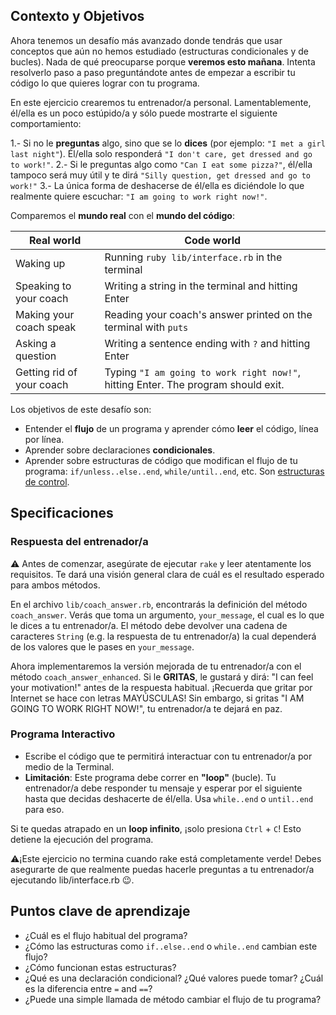## Contexto y Objetivos

Ahora tenemos un desafío más avanzado donde tendrás que usar conceptos que aún no hemos estudiado (estructuras condicionales y de bucles). Nada de qué preocuparse porque **veremos esto mañana**. Intenta resolverlo paso a paso preguntándote antes de empezar a escribir tu código lo que quieres lograr con tu programa.

En este ejercicio crearemos tu entrenador/a personal. Lamentablemente, él/ella es un poco estúpido/a y sólo puede mostrarte el siguiente comportamiento:

1.- Si no le **preguntas** algo, sino que se lo **dices** (por ejemplo: `"I met a girl last night"`). Él/ella solo responderá `"I don't care, get dressed and go to work!"`.
2.- Si le preguntas algo como `"Can I eat some pizza?"`, él/ella tampoco será muy útil y te dirá  `"Silly question, get dressed and go to work!"`
3.- La única forma de deshacerse de él/ella es diciéndole lo que realmente quiere escuchar: `"I am going to work right now!"`.

Comparemos el **mundo real** con el **mundo del código**:

<table class="table">
  <thead>
  <tr>
    <th>Real world</th>
    <th>Code world</th>
  </tr>
  </thead>
  <tbody>
  <tr>
    <td>Waking up</td>
    <td>Running <code>ruby lib/interface.rb</code> in the terminal</td>
  </tr>
  <tr>
    <td>Speaking to your coach</td>
    <td>Writing a string in the terminal and hitting Enter</td>
  </tr>
  <tr>
    <td>Making your coach speak</td>
    <td>Reading your coach's answer printed on the terminal with <code>puts</code></td>
  </tr>
  <tr>
    <td>Asking a question</td>
    <td>Writing a sentence ending with <code>?</code> and hitting Enter</td>
  </tr>
  <tr>
    <td>Getting rid of your coach</td>
    <td>Typing <code>"I am going to work right now!"</code>, hitting Enter. The program should exit.</td>
  </tr>
  </tbody>
</table>

Los objetivos de este desafío son:

- Entender el **flujo** de un programa y aprender cómo **leer** el código, línea por línea.
- Aprender sobre declaraciones **condicionales**.
- Aprender sobre estructuras de código que modifican el flujo de tu programa: `if/unless..else..end`, `while/until..end`, etc. Son [estructuras de control](https://en.wikipedia.org/wiki/Control_flow).

## Specificaciones

### Respuesta del entrenador/a

⚠️ Antes de comenzar, asegúrate de ejecutar `rake` y leer atentamente los requisitos. Te dará una visión general clara de cuál es el resultado esperado para ambos métodos.

En el archivo `lib/coach_answer.rb`, encontrarás la definición del método `coach_answer`. Verás que toma un argumento, `your_message`, el cual es lo que le dices a tu entrenador/a.
El método debe devolver una cadena de caracteres `String` (e.g. la respuesta de tu entrenador/a) la cual dependerá de los valores que le pases en `your_message`.

Ahora implementaremos la versión mejorada de tu entrenador/a con el método  `coach_answer_enhanced`. Si le **GRITAS**, le gustará y dirá:  "I can feel your motivation!" antes de la respuesta habitual. ¡Recuerda que gritar por Internet se hace con letras MAYÚSCULAS! Sin embargo, si gritas "I AM GOING TO WORK RIGHT NOW!", tu entrenador/a te dejará en paz.

### Programa Interactivo

- Escribe el código que te permitirá interactuar con tu entrenador/a por medio de la Terminal.
- **Limitación**: Este programa debe correr en **"loop"** (bucle). Tu entrenador/a debe responder tu mensaje y esperar por el siguiente hasta que decidas deshacerte de él/ella. Usa `while..end` o `until..end` para eso.

Si te quedas atrapado en un **loop infinito**, ¡solo presiona `Ctrl` + `C`!  Esto detiene la ejecución del programa.

⚠️¡Este ejercicio no termina cuando rake está completamente verde! Debes asegurarte de que realmente puedas hacerle preguntas a tu entrenador/a ejecutando lib/interface.rb 😉.

## Puntos clave de aprendizaje

- ¿Cuál es el flujo habitual del programa?
- ¿Cómo las estructuras como `if..else..end` o `while..end` cambian este flujo?
- ¿Cómo funcionan estas estructuras?
- ¿Qué es una declaración condicional? ¿Qué valores puede tomar? ¿Cuál es la diferencia entre  `=` and `==`?
- ¿Puede una simple llamada de método cambiar el flujo de tu programa?
